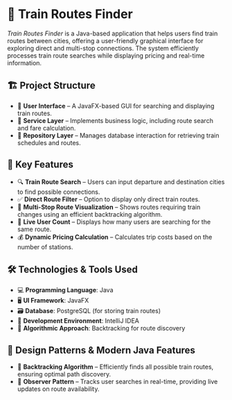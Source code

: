 # 🚆 Train Routes Finder

*Train Routes Finder* is a Java-based application that helps users find train routes between cities, offering a user-friendly graphical interface for exploring direct and multi-stop connections. The system efficiently processes train route searches while displaying pricing and real-time information.

## 🏗️ Project Structure
-  📂 **User Interface** – A JavaFX-based GUI for searching and displaying train routes.
-  📂 **Service Layer** – Implements business logic, including route search and fare calculation.
-  📂 **Repository Layer** – Manages database interaction for retrieving train schedules and routes.

## 🌟 Key Features
-  🔍 **Train Route Search** – Users can input departure and destination cities to find possible connections.
-  ✅ **Direct Route Filter** – Option to display only direct train routes.
-  📍 **Multi-Stop Route Visualization** – Shows routes requiring train changes using an efficient backtracking algorithm.
-  👥 **Live User Count** – Displays how many users are searching for the same route.
-  💰 **Dynamic Pricing Calculation** – Calculates trip costs based on the number of stations.

## 🛠️ Technologies & Tools Used
-  💻 **Programming Language**: Java
-  🖥️ **UI Framework**: JavaFX
-  🗃️ **Database**: PostgreSQL (for storing train routes)
-  🔌 **Development Environment**: IntelliJ IDEA
-  🔄 **Algorithmic Approach**: Backtracking for route discovery

## 📌 Design Patterns & Modern Java Features
-  🧩 **Backtracking Algorithm** – Efficiently finds all possible train routes, ensuring optimal path discovery.
-  🔄 **Observer Pattern** – Tracks user searches in real-time, providing live updates on route availability.


